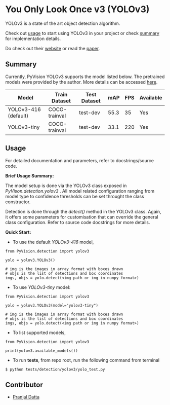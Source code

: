 # You Only Look Once v3 (YOLOv3)

YOLOv3 is a state of the art object detection algorithm.

Check out [usage](#Usage) to start using YOLOv3 in your project or check [summary](#Summary) for implementation details.

Do check out their [website](https://pjreddie.com/darknet/yolo/) or read the [paper](https://pjreddie.com/media/files/papers/YOLOv3.pdf).

## Summary

Currently, PyVision YOLOv3 supports the model listed below. The pretrained models were provided by the author. More details can be accessed [here](https://pjreddie.com/darknet/yolo/).

| Model     | Train Dataset| Test Dataset | mAP | FPS| Available |
--------|------------|------|---|----|-----|
| YOLOv3-416 (default) | COCO-trainval | test-dev | 55.3 | 35 | Yes |
| YOLOv3-tiny | COCO-trainval | test-dev | 33.1 | 220| Yes

## Usage

For detailed documentation and parameters, refer to docstrings/source code.

**Brief Usage Summary:**

The model setup is done via the YOLOv3 class exposed in *PyVison.detection.yolov3* . All model related configuration ranging from model type to confidence thresholds can be set throught the class constructor.

Detection is done through the *detect()* method in the YOLOv3 class. Again, it offers some parameters for customisation that can override the general class configuration. Refer to source code docstrings for more details.

**Quick Start:**

- To use the default *YOLOv3-416* model,

```
from PyVision.detection import yolov3

yolo = yolov3.YOLOv3()

# img is the images in array format with boxes drawn
# objs is the list of detections and box coordinates
imgs, objs = yolo.detect(<img path or img in numpy format>)
```

- To use *YOLOv3-tiny* model:

```
from PyVision.detection import yolov3

yolo = yolov3.YOLOv3(model="yolov3-tiny")

# img is the images in array format with boxes drawn
# objs is the list of detections and box coordinates
imgs, objs = yolo.detect(<img path or img in numpy format>)
```

- To list supported models,

```
from PyVision.detection import yolov3

print(yolov3.available_models())
```

- To run **tests**, from repo root, run the following command from terminal

```
$ python tests/detection/yolov3/yolo_test.py
```

## Contributor

- [Pranjal Datta](https://github.com/pranjaldatta)